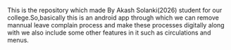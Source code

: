 This is the repository which made By Akash Solanki(2026) student for our college.So,basically this is an android app through which we can remove mannual leave complain process and 
make these processes digitally along with we also include some other features in it such as circulations and menus.
